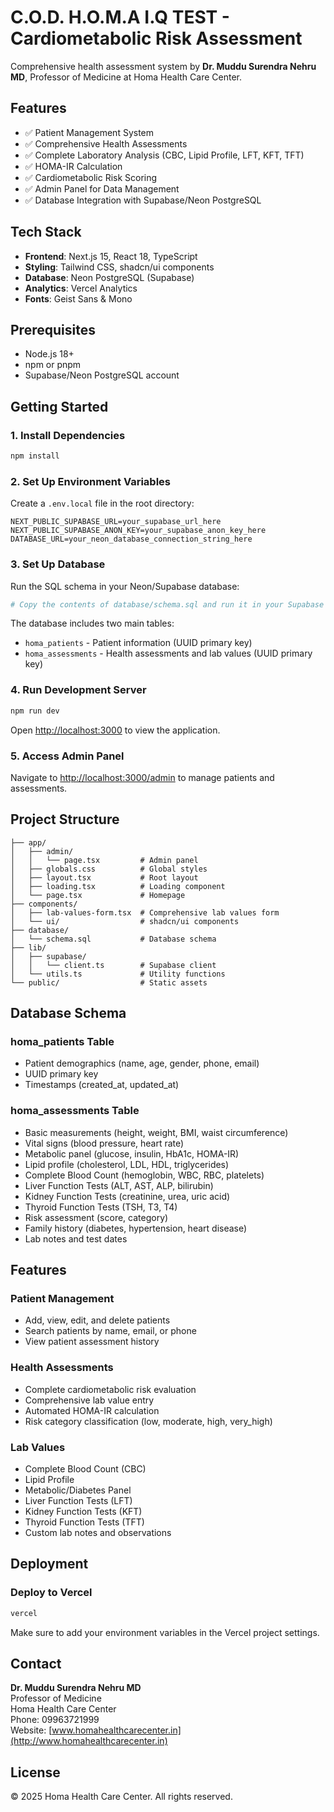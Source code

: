 # C.O.D. H.O.M.A I.Q TEST - Cardiometabolic Risk Assessment

Comprehensive health assessment system by **Dr. Muddu Surendra Nehru MD**, Professor of Medicine at Homa Health Care Center.

## Features

- ✅ Patient Management System
- ✅ Comprehensive Health Assessments
- ✅ Complete Laboratory Analysis (CBC, Lipid Profile, LFT, KFT, TFT)
- ✅ HOMA-IR Calculation
- ✅ Cardiometabolic Risk Scoring
- ✅ Admin Panel for Data Management
- ✅ Database Integration with Supabase/Neon PostgreSQL

## Tech Stack

- **Frontend**: Next.js 15, React 18, TypeScript
- **Styling**: Tailwind CSS, shadcn/ui components
- **Database**: Neon PostgreSQL (Supabase)
- **Analytics**: Vercel Analytics
- **Fonts**: Geist Sans & Mono

## Prerequisites

- Node.js 18+ 
- npm or pnpm
- Supabase/Neon PostgreSQL account

## Getting Started

### 1. Install Dependencies

```bash
npm install
```

### 2. Set Up Environment Variables

Create a `.env.local` file in the root directory:

```env
NEXT_PUBLIC_SUPABASE_URL=your_supabase_url_here
NEXT_PUBLIC_SUPABASE_ANON_KEY=your_supabase_anon_key_here
DATABASE_URL=your_neon_database_connection_string_here
```

### 3. Set Up Database

Run the SQL schema in your Neon/Supabase database:

```bash
# Copy the contents of database/schema.sql and run it in your Supabase SQL Editor
```

The database includes two main tables:
- `homa_patients` - Patient information (UUID primary key)
- `homa_assessments` - Health assessments and lab values (UUID primary key)

### 4. Run Development Server

```bash
npm run dev
```

Open [http://localhost:3000](http://localhost:3000) to view the application.

### 5. Access Admin Panel

Navigate to [http://localhost:3000/admin](http://localhost:3000/admin) to manage patients and assessments.

## Project Structure

```
├── app/
│   ├── admin/
│   │   └── page.tsx         # Admin panel
│   ├── globals.css          # Global styles
│   ├── layout.tsx           # Root layout
│   ├── loading.tsx          # Loading component
│   └── page.tsx             # Homepage
├── components/
│   ├── lab-values-form.tsx  # Comprehensive lab values form
│   └── ui/                  # shadcn/ui components
├── database/
│   └── schema.sql           # Database schema
├── lib/
│   ├── supabase/
│   │   └── client.ts        # Supabase client
│   └── utils.ts             # Utility functions
└── public/                  # Static assets
```

## Database Schema

### homa_patients Table
- Patient demographics (name, age, gender, phone, email)
- UUID primary key
- Timestamps (created_at, updated_at)

### homa_assessments Table
- Basic measurements (height, weight, BMI, waist circumference)
- Vital signs (blood pressure, heart rate)
- Metabolic panel (glucose, insulin, HbA1c, HOMA-IR)
- Lipid profile (cholesterol, LDL, HDL, triglycerides)
- Complete Blood Count (hemoglobin, WBC, RBC, platelets)
- Liver Function Tests (ALT, AST, ALP, bilirubin)
- Kidney Function Tests (creatinine, urea, uric acid)
- Thyroid Function Tests (TSH, T3, T4)
- Risk assessment (score, category)
- Family history (diabetes, hypertension, heart disease)
- Lab notes and test dates

## Features

### Patient Management
- Add, view, edit, and delete patients
- Search patients by name, email, or phone
- View patient assessment history

### Health Assessments
- Complete cardiometabolic risk evaluation
- Comprehensive lab value entry
- Automated HOMA-IR calculation
- Risk category classification (low, moderate, high, very_high)

### Lab Values
- Complete Blood Count (CBC)
- Lipid Profile
- Metabolic/Diabetes Panel
- Liver Function Tests (LFT)
- Kidney Function Tests (KFT)
- Thyroid Function Tests (TFT)
- Custom lab notes and observations

## Deployment

### Deploy to Vercel

```bash
vercel
```

Make sure to add your environment variables in the Vercel project settings.

## Contact

**Dr. Muddu Surendra Nehru MD**  
Professor of Medicine  
Homa Health Care Center  
Phone: 09963721999  
Website: [www.homahealthcarecenter.in](http://www.homahealthcarecenter.in)

## License

© 2025 Homa Health Care Center. All rights reserved.

